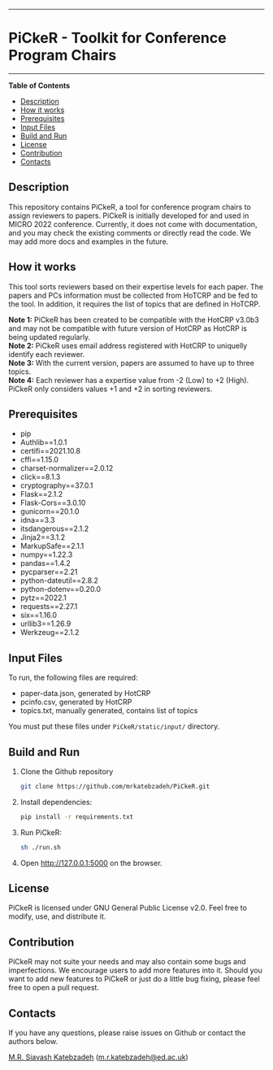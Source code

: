 -------------------------------------------------------------------------------

# PiCkeR - Toolkit for Conference Program Chairs

-------------------------------------------------------------------------------

**Table of Contents**

- [Description](#description)
- [How it works](#how-it-works)
- [Prerequisites](#prerequisites)
- [Input Files](#input-files)
- [Build and Run](#build-and-run)
- [License](#license)
- [Contribution](#contribution)
- [Contacts](#contacts)

## Description
This repository contains PiCkeR, a tool for conference program chairs to assign reviewers to papers. PiCkeR is initially developed for and used in MICRO 2022 conference.
Currently, it does not come with documentation, and you may check the existing comments or directly read the code. We may add more docs and examples in the future.  

## How it works
This tool sorts reviewers based on their expertise levels for each paper. The papers and PCs information must be collected from HoTCRP and be fed to the tool. In addition, it requires the list of topics that are defined in HoTCRP.
  

**Note 1:** PiCkeR has been created to be compatible with the HotCRP v3.0b3 and may not be compatible with future version of HotCRP as HotCRP is being updated regularly.  
**Note 2:** PiCkeR uses email address registered with HotCRP to uniquelly identify each reviewer.  
**Note 3:** With the current version, papers are assumed to have up to three topics.  
**Note 4:** Each reviewer has a expertise value from -2 (Low) to +2 (High). PiCkeR only considers values +1 and +2 in sorting reviewers.  

## Prerequisites
* pip
* Authlib==1.0.1
* certifi==2021.10.8
* cffi==1.15.0
* charset-normalizer==2.0.12
* click==8.1.3
* cryptography==37.0.1
* Flask==2.1.2
* Flask-Cors==3.0.10
* gunicorn==20.1.0
* idna==3.3
* itsdangerous==2.1.2
* Jinja2==3.1.2
* MarkupSafe==2.1.1
* numpy==1.22.3
* pandas==1.4.2
* pycparser==2.21
* python-dateutil==2.8.2
* python-dotenv==0.20.0
* pytz==2022.1
* requests==2.27.1
* six==1.16.0
* urllib3==1.26.9
* Werkzeug==2.1.2

## Input Files
To run, the following files are required:
* paper-data.json, generated by HotCRP
* pcinfo.csv, generated by HotCRP
* topics.txt, manually generated, contains list of topics  

You must put these files under ```PiCkeR/static/input/``` directory.

## Build and Run
1. Clone the Github repository
   ```sh
   git clone https://github.com/mrkatebzadeh/PiCkeR.git
   ```

2. Install dependencies:
   ```sh
   pip install -r requirements.txt
   ```
3. Run PiCkeR:
   ```sh
   sh ./run.sh
   ```
4. Open <http://127.0.0.1:5000> on the browser.

## License

PiCkeR is licensed under GNU General Public License v2.0. 
Feel free to modify, use, and distribute it. 

## Contribution
PiCkeR may not suite your needs and may also contain some bugs and imperfections.
We encourage users to add more features into it.
Should you want to add new features to PiCkeR or just do a little bug fixing, please feel free to open a pull request.

## Contacts

If you have any questions, please raise issues on Github or contact the authors below.

[M.R. Siavash Katebzadeh](http://mr.katebzadeh.xyz) (m.r.katebzadeh@ed.ac.uk)
<!-- markdown-toc end -->
